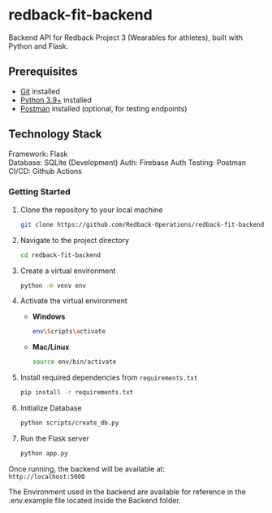 # redback-fit-backend

Backend API for Redback Project 3 (Wearables for athletes), built with Python and Flask.

## Prerequisites
- [Git](https://git-scm.com/downloads) installed
- [Python 3.9+](https://www.python.org/downloads/) installed
- [Postman](https://www.postman.com/downloads/) installed (optional, for testing endpoints)

## Technology Stack
Framework: Flask  
Database: SQLite (Development)
Auth: Firebase Auth
Testing: Postman
CI/CD: Github Actions

### Getting Started
1. Clone the repository to your local machine  
    ```bash
    git clone https://github.com/Redback-Operations/redback-fit-backend.git
    ```

2. Navigate to the project directory  
    ```bash
    cd redback-fit-backend
    ```

3. Create a virtual environment  
    ```bash
    python -m venv env
    ```

4. Activate the virtual environment  
    - **Windows**  
        ```bash
        env\Scripts\activate
        ```
    - **Mac/Linux**  
        ```bash
        source env/bin/activate
        ```

5. Install required dependencies from `requirements.txt`  
    ```bash
    pip install -r requirements.txt
    ```

6. Initialize Database  
    ```bash
    python scripts/create_db.py
    ```

6. Run the Flask server  
    ```bash
    python app.py
    ```
Once running, the backend will be available at:  
`http://localhost:5000`

The Environment used in the backend are available for reference in the .env.example file located inside the Backend folder.
